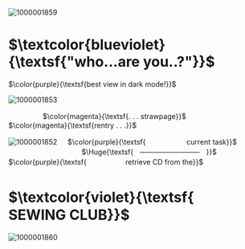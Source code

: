 ![1000001859](https://github.com/user-attachments/assets/e5ba341b-3418-4017-b015-8adb144c5ac1)

# $\textcolor{blueviolet}{\textsf{"who...are you..?"}}$
$\color{purple}{\textsf{best view in dark mode!}}$

  ![1000001853](https://github.com/user-attachments/assets/d3004da8-7477-4e83-a10a-a870a77c8749)


ㅤㅤㅤㅤㅤ $\color{magenta}{\textsf{. . . strawpage}}$  ㅤㅤㅤㅤㅤㅤㅤ $\color{magenta}{\textsf{rentry . . .}}$

![1000001852](https://github.com/user-attachments/assets/8e3f3553-151a-44ab-aeca-f2ca80812000)
ㅤ
$\color{purple}{\textsf{ㅤㅤㅤㅤ ㅤㅤcurrent task}}$ㅤㅤㅤㅤㅤㅤㅤㅤㅤㅤㅤㅤㅤㅤ
$\Huge{\textsf{ㅤ────────────ㅤ}}$
$\color{purple}{\textsf{ㅤㅤㅤㅤㅤㅤretrieve CD from the}}$
#     $\textcolor{violet}{\textsf{ㅤㅤSEWING CLUB}}$

![1000001860](https://github.com/user-attachments/assets/0d1d9180-8958-43bd-b73e-fa7f0ffb8653)
